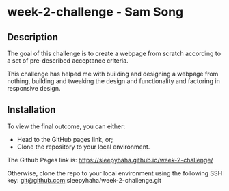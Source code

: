 # week-2-challenge - Sam Song

## Description

The goal of this challenge is to create a webpage from scratch according to a set of pre-described acceptance criteria.

This challenge has helped me with building and designing a webpage from nothing, building and tweaking the design and functionality and factoring in responsive design.

## Installation

To view the final outcome, you can either:

- Head to the GitHub pages link, or;
- Clone the repository to your local environment.

The Github Pages link is: https://sleepyhaha.github.io/week-2-challenge/

Otherwise, clone the repo to your local environment using the following SSH key: git@github.com:sleepyhaha/week-2-challenge.git
